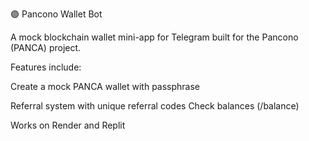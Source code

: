 
🟣 Pancono Wallet Bot

A mock blockchain wallet mini-app for Telegram built for the Pancono (PANCA) project.

Features include:

Create a mock PANCA wallet with passphrase


Referral system with unique referral codes
Check balances (/balance)

Works on Render and Replit

